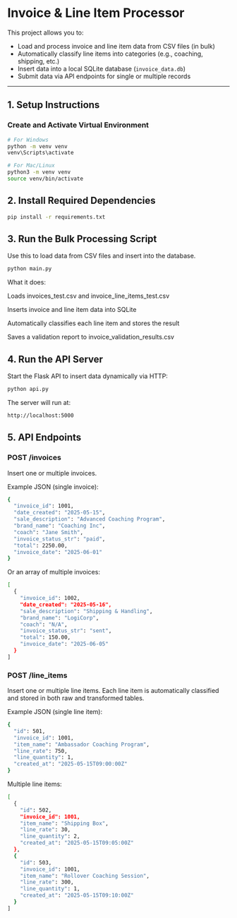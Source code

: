 # Invoice & Line Item Processor

This project allows you to:
- Load and process invoice and line item data from CSV files (in bulk)
- Automatically classify line items into categories (e.g., coaching, shipping, etc.)
- Insert data into a local SQLite database (`invoice_data.db`)
- Submit data via API endpoints for single or multiple records

---

## 1. Setup Instructions

###  Create and Activate Virtual Environment

```bash
# For Windows
python -m venv venv
venv\Scripts\activate

# For Mac/Linux
python3 -m venv venv
source venv/bin/activate
```

## 2. Install Required Dependencies
```bash
pip install -r requirements.txt
```

## 3. Run the Bulk Processing Script
Use this to load data from CSV files and insert into the database.

```bash
python main.py
```
What it does:

Loads invoices_test.csv and invoice_line_items_test.csv

Inserts invoice and line item data into SQLite

Automatically classifies each line item and stores the result

Saves a validation report to invoice_validation_results.csv

## 4. Run the API Server
Start the Flask API to insert data dynamically via HTTP:
```bash
python api.py
```
The server will run at:
```bash
http://localhost:5000
```

## 5. API Endpoints

### POST /invoices
Insert one or multiple invoices.

Example JSON (single invoice):
```bash
{
  "invoice_id": 1001,
  "date_created": "2025-05-15",
  "sale_description": "Advanced Coaching Program",
  "brand_name": "Coaching Inc",
  "coach": "Jane Smith",
  "invoice_status_str": "paid",
  "total": 2250.00,
  "invoice_date": "2025-06-01"
}
```
Or an array of multiple invoices:
```bash
[
  {
    "invoice_id": 1002,
    "date_created": "2025-05-16",
    "sale_description": "Shipping & Handling",
    "brand_name": "LogiCorp",
    "coach": "N/A",
    "invoice_status_str": "sent",
    "total": 150.00,
    "invoice_date": "2025-06-05"
  }
]

```
### POST /line_items
Insert one or multiple line items. Each line item is automatically classified and stored in both raw and transformed tables.

Example JSON (single line item):
```bash
{
  "id": 501,
  "invoice_id": 1001,
  "item_name": "Ambassador Coaching Program",
  "line_rate": 750,
  "line_quantity": 1,
  "created_at": "2025-05-15T09:00:00Z"
}
```
Multiple line items:
```bash
[
  {
    "id": 502,
    "invoice_id": 1001,
    "item_name": "Shipping Box",
    "line_rate": 30,
    "line_quantity": 2,
    "created_at": "2025-05-15T09:05:00Z"
  },
  {
    "id": 503,
    "invoice_id": 1001,
    "item_name": "Rollover Coaching Session",
    "line_rate": 300,
    "line_quantity": 1,
    "created_at": "2025-05-15T09:10:00Z"
  }
]

```